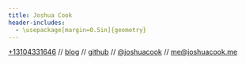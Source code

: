 ```yaml
---
title: Joshua Cook
header-includes:
  - \usepackage[margin=0.5in]{geometry}
---
```


[+13104331646](tel:+13104331646) // [blog](http://joshuacook.github.io) // [github](http://github.com/joshuacook) // [\@joshuacook](http://twitter.com/joshuacook) // [me@joshuacook.me](mailto:me@joshuacook.me)
